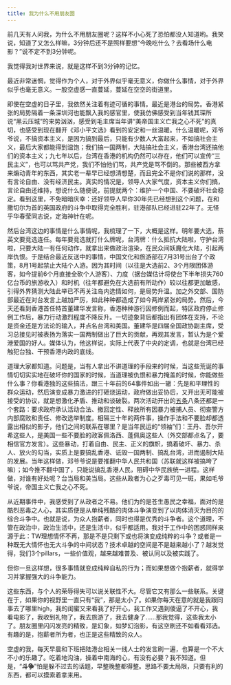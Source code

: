 ```yaml
---
title: 我为什么不用朋友圈
---
```


前几天有人问我，为什么不用朋友圈呢？这样不小心死了恐怕都没人知道哟。我笑说，知道了又怎么样嘛，3分钟后还不是照样要想“今晚吃什么？去看场什么电影？”说不定不到3分钟呢。

我觉得我对世界来说，就是这样不到3分钟的记忆。

最近非常迷惘，觉得作为个人，对于外界似乎毫无意义，你做什么事情，对于外界似乎也毫无意义。一股空虚感一直蔓延，蔓延在空空的街道里。

即使在空虚的日子里，我依然关注着有迹可循的事情。最近是港台的局势。香港紧张的局势隔着一条深圳河也能飘入我的感官里，使我仿佛感受到当年钱其琛所说“黑云压城”的来势汹汹，感受到毛主席当年讲“美帝国主义亡我之心不死”的真切，也感受到现在翻开《邓小平文选》看到的安定和一丝温暖。什么温暖呢，邓爷爷说，不搞资本主义，是因为搞到最后，只能有少数人大富起来，不如搞社会主义，最后大家都能得到温饱；我们搞一国两制，大陆搞社会主义，香港台湾还搞他们的资本主义；九七年以后，台湾在香港的机构仍然可以存在，他们可以宣传“三民主义”，也可以骂共产党，我们不怕他们骂，共产党是骂不倒的。那些被西方拿来煽动青年的东西，其实老一辈早已经想清想楚，而且完全不是你们说的那样，没有言论自由、没有经济民主。真实的情况是，领导人大家气度，资本主义你们搞，言论自由还维持，想说什么随便说，前提就两个：维护一个中国、不要破坏社会稳定。看到这里，不免暗暗庆幸：还好领导人早你30年先已经想到这个问题，在和撒切尔为首的英国政府的斗争中取得完全胜利，驻港部队已经进驻22年了。无怪乎华春莹同志说，定海神针在呢。

然后台湾这边的事情是什么事情呢，我梳理了一下，大概是这样。明年要大选，蔡英文要竞选连任。每年要竞选就打什么牌呢，台湾牌：什么抵抗大陆啦，守护台湾啦，只要大陆一有任何动作，就拿出来做政治渲染，在民众间妖魔化大陆，引起两岸仇恨。于是结合最近反送中的事情，中国文化和旅游部在7月31号出台了个政策，8月1号起禁止大陆个人游。因为其时间（以往是大选前2、3个月限团体游客，如今提前6个月直接全砍个人游客）、力度（据台媒估计将使台下半年损失760亿台币的旅游收入）和时机（往年都避免在大选前有所动作）较以往都更加敏感，引得外界猜测大陆此举已不再关注岛内选情如何，是局势升温。加之外交部、国防部最近在对台发言上越加严厉，如此种种都造成了如今两岸紧张的局势。然后，今天还看到香港首任特首董建华发言称，香港种种游行因修例而起，特区政府停止修例工作后，暴力行动激烈程度不降反升。一切迹象背后都指出有团体在支持，不论是资金还是方法论的输入，并点名台湾和美国。董建华是四届全国政协副主席，受习总接见时被表扬为落实一国两制做出了巨大的贡献，再观其发言，暂认为是个爱港爱国的好人。媒体认为，他这样说，实际上代表了中央的定调，也就是台湾已经触犯台独、干预香港内政的底线。

道理大家都知道。问题是，当有人拿出不讲道理的手段来的时候，当这些荒诞的事情切切实实地在破坏你的国家的时候，当道理被仇恨和暴力掩盖的时候，你能做些什么事？你看港独的这些搞法，跟三十年前的64事件如出一辙：先是和平理性的群众运动，然后演变成暴力激进的打砸烧运动，政府做出妥协后，又开出无可能被接受的协议，就是想激化矛盾、推动和谈破裂。两次活动开出的[五条](https://www.hk01.com/即時體育/357406/47名精英運動員聯署-籲政府回應五大訴求-有權利和義務發聲)八条还都是一个套路：要求政府承认活动合法、撤回定性、释放所有因暴力被捕人员、彻查警方内部腐败和责任、修改选举制度。相隔三十年的两件事，操作手法和不要脸却都透露出相似的影子，他们之间的联系在哪里？是当年民运的“领袖”们：王丹、吾尔开希这些人，是美国一些不要脸的政客佩洛西、蓬佩奥这些人（外交部都点名了，要相信官方发言）。这些暴动，打着自由、民主、正义的旗帜，搞着破坏、暴力、杀人、放火的勾当，实质上是要搞乱香港、诋毁一国两制、搞乱台湾，进而遏制大陆的发展。当年这样做，邓爷爷说是要推翻中华人民共和国（苏联就这样被搞垮了嘛）；如今推不翻中国了，只能说搞乱香港人民，阻碍中华民族统一进程。这样做，对谁有好处呢？台当局和美当局。这些从政者为心之歹毒可见一斑，果如毛爷爷说，帝国主义亡我之心不死。

从近期事件中，我感受到了从政者之不易。他们为的是苍生愚民之幸福，面对的是酷烈恶毒之人心，其实质便是从单纯残酷的肉体斗争演变到了以肉体消灭为目的的综合斗争中。也就是说，为众人抱薪者，同时也得是优秀的斗争者。这个道理，不管在政治中，政治生活中，还是生活中，似乎都适用。我对于工作中的困惑同样来源于此：TW理想情怀不再，那是不是只剩下或也将演变成纯粹的斗争？或者是一种既无大情怀也无大斗争的中间状态？技术卓越的空间是不是越来越小了？越发觉得，我们3个pillars，一些价值观，越来越难普及、被认同以及被实践了。

但你一旦这样想，很多事情就变成纯粹自私的行为；而如果想做个抱薪者，就得学习并掌握强大的斗争能力。

这些东西，与个人的荣辱得失可以说关联性不大。尽管它又有那么一些联系。关键在于，如果你的视野里一直只有“我”，那是太小了。如果你每天在意的就是我跟同事去了哪里high，我的闺蜜又来看我了好开心，我工作又遇到傻逼了不开心，我看电影了，我收到礼物了，我去旅游了，我去健身了……那我觉得，这些我太小了。朋友圈里闪闪发亮的精致，是幻象，如梦幻泡影，有这空刷还不如看看邓选。有趣的是，抱薪者所为者，也正是这些精致的众人。

空虚的我，每天早晨和下班把陆港台相关一线人士的发言刷一遍，也算是一个不大不小的乐趣了。吃着地沟油，操着中南海的心，有没有必要？我不知道。但是，“**斗争**”怕是躲不过去的话题，早整晚整都得整。思路不要太局限，只要有利的东西，都可以摸索着拿来用。
